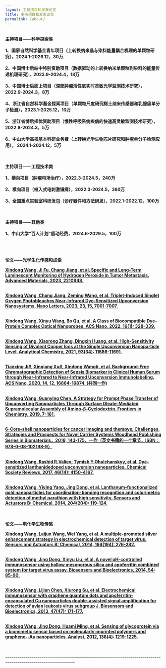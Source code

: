 ```yaml
---
layout: 主持项目和发表论文
title: 主持项目和发表论文
permalink: /about/
---
```

<br>  <strong> 主持项目——科学探索类 </strong> <br><br>
<strong> 1、国家自然科学基金青年项目（上转换纳米晶与染料能量耦合机理的单颗粒研究），2024.1-2026.12，30万.</a></strong><br><br>
<strong> 2、中国博士后站中特别资助项目（数据驱动的上转换纳米单颗粒到染料的能量传递机理研究），2023.9-2024.4，18万 </a></strong><br><br>
<strong> 3、中国博士后面上项目（深部肿瘤活性氧实时灵敏光学监测技术研究），2022.9-2024.3，8万 </a></strong><br><br>
<strong> 4、浙江省自然科学基金探索项目（单颗粒尺度研究稀土纳米传感器和乳腺癌单分子检测），2023.1-2025.12，10万 </a></strong><br><br>
<strong> 5、浙江省博后择优资助项目（慢性呼吸系统疾病的快速高灵敏监测技术研究），2022.8-2024.3，5万 </a></strong><br><br>
<strong> 6、中山大学高校基本科研业务费（上转换光学生物芯片研究和肿瘤单分子检测应用）， 2024.1-2024.12，5万 </a></strong><br><br>

<br>  <strong> 主持项目——工程技术类 </strong> <br><br>
<strong> 1、横向项目（肿瘤电场治疗），2022.3-2024.5，240万 </a></strong><br><br>
<strong> 2、横向项目（植入式电刺激镇痛），2022.3-2024.5，360万 </a></strong><br><br>
<strong> 3、全国重点实验室科研发包（诊疗器件和方法研发），2022.1-2022.12，100万 </a></strong><br><br>

<br>  <strong> 主持项目——其他类 </strong> <br><br>
<strong> 1、中山大学“百人计划”启动经费，2024.6-2029.5，100万 </a></strong><br><br><br>

<br>  <strong> 论文——光学生化传感和成像 </strong> <br>

<strong><a href="https://onlinelibrary.wiley.com/doi/abs/10.1002/adma.202210948"> Xindong Wang, Ji Fu, Chang Jiang, et al. Specific and Long-Term Luminescent Monitoring of Hydrogen Peroxide in Tumor Metastasis. Advanced Materials, 2023, 2210948.</a></strong><br><br>

<strong><a href="https://pubs.acs.org/doi/10.1021/acs.nanolett.3c01671">	Xindong Wang, Chang Jiang, Zeming Wang, et al. Triplet-Induced Singlet Oxygen Photobleaches Near-Infrared Dye-Sensitized Upconversion Nanosystems. Nano Letters, 2023, 23, 15, 7001-7007.</a></strong><br><br>

<strong><a href="https://pubs.acs.org/doi/abs/10.1021/acsnano.1c06536">	Xindong Wang, Xinyu Wang, Bo Qu, et al. A Class of Biocompatible Dye-Protein Complex Optical Nanoprobes. ACS Nano, 2022, 16(1): 328-339.</a></strong><br><br>

<strong><a href="https://pubs.acs.org/doi/abs/10.1021/acs.analchem.1c01311">	Xindong Wang, Xiaorong Zhang, Dingxin Huang, et al. High-Sensitivity Sensing of Divalent Copper Ions at the Single Upconversion Nanoparticle Level. Analytical Chemistry, 2021, 93(34): 11686-11691.</a></strong><br><br>

<strong><a href="https://pubs.acs.org/doi/10.1021/acsnano.0c05700">	Tianxing Ji#, Xinqiang Xu#, Xindong Wang#, et al. Background-Free Chromatographic Detection of Sepsis Biomarker in Clinical Human Serum through Near-Infrared to Near-Infrared Upconversion Immunolabeling. ACS Nano, 2020, 14, 12, 16864-16874. (共同一作)</a></strong><br><br>

<strong><a href="https://www.frontiersin.org/articles/10.3389/fchem.2019.00161/full">	Xindong Wang, Guanying Chen. A Strategy for Prompt Phase Transfer of Upconverting Nanoparticles Through Surface Oleate-Mediated Supramolecular Assembly of Amino-β-Cyclodextrin. Frontiers in Chemistry, 2019, 7: 161.</a></strong><br><br>

<strong><a href="https://www.sciencedirect.com/science/article/pii/B9780081021989000065?via%3Dihub">  6-Core-shell nanoparticles for cancer imaging and therapys, Challenges, Strategies and Prospects for Novel Carrier Systems Woodhead Publishing Series in Biomaterials，2018, 143-175，一作（英文书籍的一个章节，ISBN：978-0-08-102198-9）</a></strong><br><br>

<strong><a href="https://pubs.rsc.org/en/content/articlelanding/2017/cs/c7cs00053g">	Xindong Wang, Rashid R.Valiev; Tymish Y.Ohulchanskyy, et al. Dye-sensitized lanthanidedoped upconversion nanoparticles. Chemical Society Reviews, 2017, 46(14): 4150-4167.</a></strong><br><br>

<strong><a href="https://www.sciencedirect.com/science/article/pii/S0925400514009332">	Xindong Wang, Yiying Yang, Jing Dong, et al. Lanthanum-functionalized gold nanoparticles for coordination-bonding recognition and colorimetric detection of methyl parathion with high sensitivity. Sensors and Actuators B: Chemical, 2014, 204(204): 119-124.</a></strong><br><br>

<br>  <strong> 论文——电化学生物传感 </strong> <br>

<strong><a href="https://www.sciencedirect.com/science/article/pii/S0925400513015414">	Xindong Wang, Laijun Wang, Wei Yang, et al. A multiple-promoted silver enhancement strategy in electrochemical detection of target virus. Sensors and Actuators B: Chemical, 2014, 194(194): 276-282.</a></strong><br><br>

<strong><a href="https://www.sciencedirect.com/science/article/pii/S0956566313007537">	Xindong Wang, Jing Dong, Xinyu Liu, et al. A novel pH-controlled immunosensor using hollow mesoporous silica and apoferritin combined system for target virus assay. Biosensors and Bioelectronics, 2014, 54: 85-90.</a></strong><br><br>

<strong><a href="https://www.sciencedirect.com/science/article/pii/S0956566313001802">	Xindong Wang, Lijian Chen, Xiurong Su, et al. Electrochemical immunosensor with graphene quantum dots and apoferritin-encapsulated Cu nanoparticles double-assisted signal amplification for detection of avian leukosis virus subgroup J. Biosensors and Bioelectronics, 2013, 47(47): 171-177.</a></strong><br><br>

<strong><a href="https://pubs.rsc.org/en/content/articlelanding/2013/an/c2an36297j">	Xindong Wang, Jing Dong, Huami Ming, et al. Sensing of glycoprotein via a biomimetic sensor based on molecularly imprinted polymers and graphene--Au nanoparticles. Analyst, 2012, 138(4): 1219-1225.</a></strong><br><br>


<br>-----------------------------------------------------------------------------------------------------------------<br>


